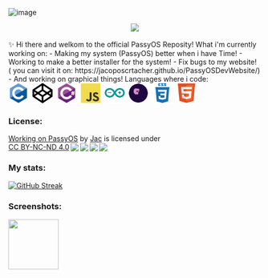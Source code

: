 ![image](https://github.com/JacopoScrtacher/JacopoScrtacher/assets/92588416/7f64f102-9de6-4326-b3e4-4594dfd3887a)<div id="header" align="center">
  <img src="https://media.giphy.com/media/M9gbBd9nbDrOTu1Mqx/giphy.gif" width="100"/>
</div>
✨ Hi there and welkom to the official PassyOS Reposity!
What i'm currently working on:
 - Making my system (PassyOS) better when i have Time!
 - Working to make a better installer for the system!
 - Fix bugs to my website! ( you can visit it on: https://jacoposcrtacher.github.io/PassyOSDevWebsite/)
 - And working on graphical things!
Languages where i code: 
<div>
  <img src="https://github.com/devicons/devicon/blob/master/icons/c/c-original.svg" title="C" alt="C" width="40" height="40"/>&nbsp;
  <img src="https://github.com/devicons/devicon/blob/master/icons/codepen/codepen-plain.svg" title="CodePen" alt="CodePen" width="40" height="40"/>&nbsp;
  <img src="https://github.com/devicons/devicon/blob/master/icons/csharp/csharp-original.svg" title="C#" alt="C#" width="40" height="40"/>&nbsp;
  <img src="https://github.com/devicons/devicon/blob/master/icons/javascript/javascript-original.svg" title="JavaScript" alt="JavaScript" width="40" height="40"/>&nbsp;
  <img src="https://github.com/devicons/devicon/blob/master/icons/arduino/arduino-original.svg" title="Arduino" alt="Arduino" width="40" height="40"/>&nbsp; 
  <img src="https://github.com/devicons/devicon/blob/master/icons/aftereffects/aftereffects-original.svg" title="Aftereffects" alt="Aftereffects" width="40" height="40"/>&nbsp;  
  <img src="https://github.com/devicons/devicon/blob/master/icons/css3/css3-plain-wordmark.svg"  title="CSS3" alt="CSS" width="40" height="40"/>&nbsp; 
  <img src="https://github.com/devicons/devicon/blob/master/icons/html5/html5-original.svg" title="HTML5" alt="HTML" width="40" height="40"/>&nbsp;
</div>




### License: 

<p xmlns:cc="http://creativecommons.org/ns#" xmlns:dct="http://purl.org/dc/terms/"><a property="dct:title" rel="cc:attributionURL" href="https://jacoposcrtacher.github.io/PassyOSDevWebsite/">Working on PassyOS</a> by <a rel="cc:attributionURL dct:creator" property="cc:attributionName" href="https://github.com/JacopoScrtacher">Jac</a> is licensed under <a href="http://creativecommons.org/licenses/by-nc-nd/4.0/?ref=chooser-v1" target="_blank" rel="license noopener noreferrer" style="display:inline-block;">CC BY-NC-ND 4.0<img style="height:22px!important;margin-left:3px;vertical-align:text-bottom;" src="https://mirrors.creativecommons.org/presskit/icons/cc.svg?ref=chooser-v1"><img style="height:22px!important;margin-left:3px;vertical-align:text-bottom;" src="https://mirrors.creativecommons.org/presskit/icons/by.svg?ref=chooser-v1"><img style="height:22px!important;margin-left:3px;vertical-align:text-bottom;" src="https://mirrors.creativecommons.org/presskit/icons/nc.svg?ref=chooser-v1"><img style="height:22px!important;margin-left:3px;vertical-align:text-bottom;" src="https://mirrors.creativecommons.org/presskit/icons/nd.svg?ref=chooser-v1"></a></p>



### My stats:
[![GitHub Streak](http://github-readme-streak-stats.herokuapp.com?user=JacopoScrtacher&theme=dark&hide_border=true)](https://git.io/streak-stats)

### Screenshots:
<img src="https://github.com/JacopoScrtacher/JacopoScrtacher/assets/92588416/4fe288ca-2a58-40b8-9cb7-2f9e2c4e9545" width=100px height=100px>


<!--
**JacopoScrtacher/JacopoScrtacher** is a ✨ _special_ ✨ repository because its `README.md` (this file) appears on your GitHub profile.

Here are some ideas to get you started:

- 🔭 I’m currently working on ...
- 🌱 I’m currently learning ...
- 👯 I’m looking to collaborate on ...
- 🤔 I’m looking for help with ...
- 💬 Ask me about ...
- 📫 How to reach me: ...
- 😄 Pronouns: ...
- ⚡ Fun fact: ...
-->
